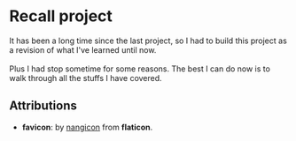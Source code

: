 # Recall project

It has been a long time since the last project, so I had to build this project as a revision of what I've learned until now.\
\
Plus I had stop sometime for some reasons. The best I can do now is to walk through all the stuffs I have covered.

## Attributions

- **favicon**: by [nangicon](https://www.flaticon.com/free-icon/memory-recall_17435549?term=recall&page=1&position=1&origin=tag&related_id=17435549) from **flaticon**.
